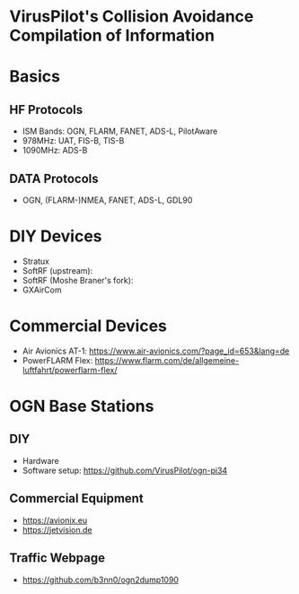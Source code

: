 # VirusPilot's Collision Avoidance Compilation of Information
# Basics
## HF Protocols
- ISM Bands: OGN, FLARM, FANET, ADS-L, PilotAware
- 978MHz: UAT, FIS-B, TIS-B
- 1090MHz: ADS-B
## DATA Protocols
- OGN, (FLARM-)NMEA, FANET, ADS-L, GDL90
# DIY Devices
- Stratux
- SoftRF (upstream):
- SoftRF (Moshe Braner's fork):
- GXAirCom
# Commercial Devices
- Air Avionics AT-1: https://www.air-avionics.com/?page_id=653&lang=de
- PowerFLARM Flex: https://www.flarm.com/de/allgemeine-luftfahrt/powerflarm-flex/
# OGN Base Stations
## DIY
- Hardware
- Software setup: https://github.com/VirusPilot/ogn-pi34
## Commercial Equipment
- https://avionix.eu
- https://jetvision.de
## Traffic Webpage
- https://github.com/b3nn0/ogn2dump1090

